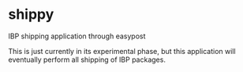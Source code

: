 # shippy
IBP shipping application through easypost

This is just currently in its experimental phase, but
this application will eventually perform all shipping of IBP packages.
